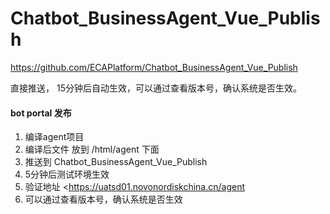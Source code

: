 # Chatbot_BusinessAgent_Vue_Publish
https://github.com/ECAPlatform/Chatbot_BusinessAgent_Vue_Publish



直接推送， 15分钟后自动生效，可以通过查看版本号，确认系统是否生效。

#### bot portal 发布



1. 编译agent项目
2. 编译后文件 放到 /html/agent 下面
3. 推送到 Chatbot_BusinessAgent_Vue_Publish
4. 5分钟后测试环境生效
5. 验证地址 <https://uatsd01.novonordiskchina.cn/agent 
6. 可以通过查看版本号，确认系统是否生效

